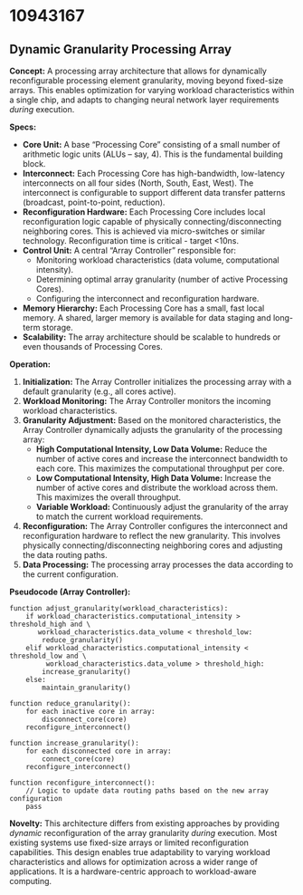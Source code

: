 # 10943167

## Dynamic Granularity Processing Array

**Concept:** A processing array architecture that allows for dynamically reconfigurable processing element granularity, moving beyond fixed-size arrays. This enables optimization for varying workload characteristics within a single chip, and adapts to changing neural network layer requirements *during* execution.

**Specs:**

*   **Core Unit:** A base “Processing Core” consisting of a small number of arithmetic logic units (ALUs – say, 4). This is the fundamental building block.
*   **Interconnect:**  Each Processing Core has high-bandwidth, low-latency interconnects on all four sides (North, South, East, West). The interconnect is configurable to support different data transfer patterns (broadcast, point-to-point, reduction).
*   **Reconfiguration Hardware:** Each Processing Core includes local reconfiguration logic capable of physically connecting/disconnecting neighboring cores. This is achieved via micro-switches or similar technology.  Reconfiguration time is critical - target <10ns.
*   **Control Unit:** A central “Array Controller” responsible for:
    *   Monitoring workload characteristics (data volume, computational intensity).
    *   Determining optimal array granularity (number of active Processing Cores).
    *   Configuring the interconnect and reconfiguration hardware.
*   **Memory Hierarchy:**  Each Processing Core has a small, fast local memory.  A shared, larger memory is available for data staging and long-term storage.
*   **Scalability:** The array architecture should be scalable to hundreds or even thousands of Processing Cores.

**Operation:**

1.  **Initialization:** The Array Controller initializes the processing array with a default granularity (e.g., all cores active).
2.  **Workload Monitoring:** The Array Controller monitors the incoming workload characteristics.
3.  **Granularity Adjustment:** Based on the monitored characteristics, the Array Controller dynamically adjusts the granularity of the processing array:
    *   **High Computational Intensity, Low Data Volume:**  Reduce the number of active cores and increase the interconnect bandwidth to each core. This maximizes the computational throughput per core.
    *   **Low Computational Intensity, High Data Volume:** Increase the number of active cores and distribute the workload across them. This maximizes the overall throughput.
    *   **Variable Workload:**  Continuously adjust the granularity of the array to match the current workload requirements.
4.  **Reconfiguration:** The Array Controller configures the interconnect and reconfiguration hardware to reflect the new granularity.  This involves physically connecting/disconnecting neighboring cores and adjusting the data routing paths.
5.  **Data Processing:** The processing array processes the data according to the current configuration.

**Pseudocode (Array Controller):**

```
function adjust_granularity(workload_characteristics):
    if workload_characteristics.computational_intensity > threshold_high and \
       workload_characteristics.data_volume < threshold_low:
        reduce_granularity()
    elif workload_characteristics.computational_intensity < threshold_low and \
         workload_characteristics.data_volume > threshold_high:
        increase_granularity()
    else:
        maintain_granularity()

function reduce_granularity():
    for each inactive core in array:
        disconnect_core(core)
    reconfigure_interconnect()

function increase_granularity():
    for each disconnected core in array:
        connect_core(core)
    reconfigure_interconnect()

function reconfigure_interconnect():
    // Logic to update data routing paths based on the new array configuration
    pass
```

**Novelty:** This architecture differs from existing approaches by providing *dynamic* reconfiguration of the array granularity *during* execution.  Most existing systems use fixed-size arrays or limited reconfiguration capabilities. This design enables true adaptability to varying workload characteristics and allows for optimization across a wider range of applications. It is a hardware-centric approach to workload-aware computing.